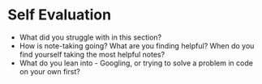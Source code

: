 # Self Evaluation

- What did you struggle with in this section?
- How is note-taking going? What are you finding helpful? When do you find yourself taking the most helpful notes?
- What do you lean into - Googling, or trying to solve a problem in code on your own first?
